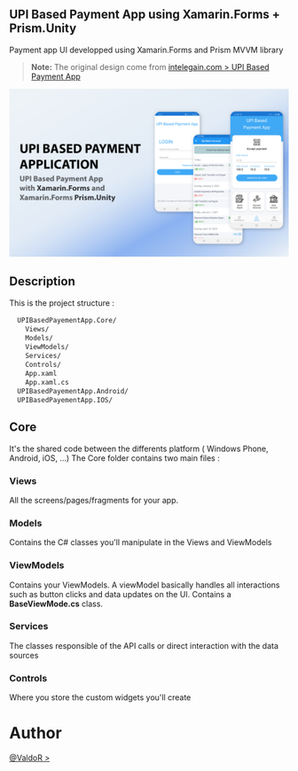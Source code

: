 ## UPI Based Payment App using Xamarin.Forms + Prism.Unity

Payment app UI developped using Xamarin.Forms and Prism MVVM library

> **Note:** The original design come from [intelegain.com > UPI Based Payment App](https://www.intelegain.com/uxsense/upi-based-payment-app/)

![alt text](https://github.com/ValdesChe/UPI_Based_Payment_App-Xamarin.Forms/blob/main/screen/screen_illustration.png) 

## Description

This is the project structure :

```
  UPIBasedPayementApp.Core/
    Views/
    Models/
    ViewModels/
    Services/
    Controls/
    App.xaml
    App.xaml.cs
  UPIBasedPayementApp.Android/
  UPIBasedPayementApp.IOS/
```

## Core

It's the shared code between the differents platform ( Windows Phone, Android, iOS, ...)
The Core folder contains two main files :

### Views

All the screens/pages/fragments for your app.

### Models

Contains the C# classes you'll manipulate in the Views and ViewModels

### ViewModels

Contains your ViewModels. A viewModel basically handles all interactions such as button clicks and data updates on the UI.
Contains a **BaseViewMode.cs** class.

### Services

The classes responsible of the API calls or direct interaction with the data sources

### Controls

Where you store the custom widgets you'll create

# Author

[@ValdoR >](https://www.twitter.com/Valdes_Che/)
